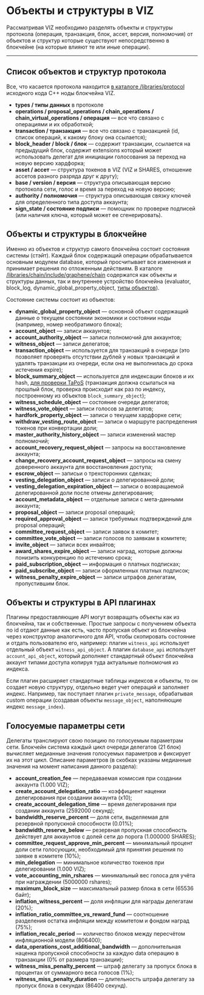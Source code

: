 # Объекты и структуры в VIZ

Рассматривая VIZ необходимо разделять объекты и структуры протокола (операция, транзакция, блок, ассет, версия, полномочия) от объектов и структур которые существуют непосредственно в блокчейне (на которые влияют те или иные операции).

***

## Список объектов и структур протокола

Все, что касается протокола находится [в каталоге /libraries/protocol](https://github.com/VIZ-Blockchain/viz-cpp-node/tree/master/libraries/protocol) исходного кода C++ ноды блокчейна VIZ.

 - **types / типы данных** в протоколе
 - **operations / proposal_operations / chain_operations / chain_virtual_operations / операция** — все что связано с операциями и их обработкой;
 - **transaction / транзакция** — все что связано с транзакцией (id, список операций, к какому блоку она ссылается);
 - **block_header / block / блок** — содержит транзакции, ссылается на предыдущий блок, содержит extensions который может использовать делегат для инициации голосования за переход на новую версию хардфорка;
 - **asset / ассет** — структура токенов в VIZ (VIZ и SHARES, отношение ассетов разного разряда друг к другу);
 - **base / version / версия** — структура описывающая версию протокола сети, голос и время за переход на новую версию;
 - **authority / полномочия** — структура описывающая связку ключей для определенного типа доступа аккаунта;
 - **sign_state / состояние подписи** — помощник по проверке подписей (или наличия ключа, который может ее сгенерировать).

## Объекты и структуры в блокчейне

Именно из объектов и структур самого блокчейна состоит состояния системы (стэйт). Каждый блок содержащий операции обрабатывается основным модулем database, который просчитывает все изменения и принимает решения по отложенным действиям. В каталоге [/libraries/chain/include/graphene/chain](https://github.com/VIZ-Blockchain/viz-cpp-node/tree/master/libraries/chain/include/graphene/chain) содержатся как объекты и структуры данных, так и внутреннее устройство блокчейна (evaluator, block_log, dynamic_global_property_object, [типы объектов](https://github.com/VIZ-Blockchain/viz-cpp-node/blob/master/libraries/chain/include/graphene/chain/chain_object_types.hpp)).

Состояние системы состоит из объектов:

 - **dynamic_global_property_object** — основной объект содержащий данные о текущем состоянии экономики и состоянии ноды (например, номер необратимого блока);
 - **account_object** — записи аккаунтов;
 - **account_authority_object** — записи полномочий для аккаунтов;
 - **witness_object** — записи делегатов;
 - **transaction_object** — используется для транзакций в очереди (это позволяет проверять отсутствии дублей у новых транзакций и удалять транзакции из очереди, если она не выполнилась до срока истечения expire);
 - **block_summary_object** — используется для индексации блоков и их hash, [для проверки TaPoS](state.md#Уникальность-транзакций-и-tapos-transactions-as-proof-of-stake) (транзакция должна ссылаться на прошлый блок, проверка происходит как раз по индексу, построенному из объектов `block_summary_object`);
 - **witness_schedule_object** — состояние очереди делегатов;
 - **witness_vote_object** — записи голосов за делегатов;
 - **hardfork_property_object** — записи о текущем хардфорке сети;
 - **withdraw_vesting_route_object** — записи о маршруте распределения токенов при конвертации доли;
 - **master_authority_history_object** — записи изменений мастер полномочий;
 - **account_recovery_request_object** — запросы на восстановление аккаунта;
 - **change_recovery_account_request_object** — запросы на смену доверенного аккаунта для восстановления доступа;
 - **escrow_object** — записьи о трехсторонних сделках;
 - **vesting_delegation_object** — записи о делегированной доли;
 - **vesting_delegation_expiration_object** — записи о возвращаемой делегированной доли после отмены делегирования;
 - **account_metadata_object** — отдельные записи с мета-данными аккаунта;
 - **proposal_object** — записи proposal операций;
 - **required_approval_object** — записи требуемых подтверждений для proposal операций;
 - **committee_request_object** — записи заявок в комитет;
 - **committee_vote_object** — записи голосов по заявкам в комитете;
 - **invite_object** — записи всех инвайтов;
 - **award_shares_expire_object** — записи наград, которые должны понизить конкуренцию по истечению срока;
 - **paid_subscription_object** — информация о платных подписках;
 - **paid_subscribe_object** — записи оформленных платных подписок;
 - **witness_penalty_expire_object** — записи штрафов делегатам, пропустившим блок.

## Объекты и структуры в API плагинах

Плагины предоставляющие API могут возвращать объекты как из блокчейна, так и собственные. Простые запросы с получением объекта по id отдают данные как есть, часто пропуская объект из блокчейна через конструктор аналогичного для API, чтобы скопировать состояние и отдать пользователю его, например: плагин `witness_api` использует отдельный объект `witness_api_object`. А плагин `database_api` использует `account_api_object`, который дополняет стандартный объект блокчейна аккаунт типами доступа копируя туда актуальные полномочия из индекса.

Если плагин расширяет стандартные таблицы индексов и объекты, то он создает новую структуру, отдельно ведет учет операций и заполняет индекс. Например, так поступает плагин `private_message`, обрабатывая custom операции (создавая объекты `message_object`, наполняющие индекс `message_index`).

## Голосуемые параметры сети

Делегаты транслируют свою позицию по голосуемым параметрам сети. Блокчейн система каждый цикл очереди делегатов (21 блок) вычисляет медианные значения голосуемых параметров и фиксирует их на этот цикл. Описание параметров (в скобках указаны медианные значения на момент написания данного раздела):

 - **account_creation_fee** — передаваемая комиссия при создании аккаунта (1.000 VIZ);
 - **create_account_delegation_ratio** — коэффициент наценки делегирования при создании аккаунта (x10);
 - **create_account_delegation_time** — время делегирования при создании аккаунта (2592000 секунд);
 - **bandwidth_reserve_percent** — доля сети, выделяемая для резервной пропускной способности (0.01%);
 - **bandwidth_reserve_below** — резервная пропускная способность действует для аккаунтов с долей сети до порога (1.000000 SHARES);
 - **committee_request_approve_min_percent** — минимальный процент доли сети голосующих, необходимый для принятия решения по заявке в комитете (10%);
 - **min_delegation** — минимальное количество токенов при делегировании (1.000 VIZ);
 - **vote_accounting_min_rshares** — минимальный вес голоса для учёта при награждении (5000000 rshares);
 - **maximum_block_size** — максимальный размер блока в сети (65536 байт);
 - **inflation_witness_percent** — доля инфляции для награды делегатам (20%);
 - **inflation_ratio_committee_vs_reward_fund** — соотношение разделения остатка инфляции между комитетом и фондом наград (75%);
 - **inflation_recalc_period** — количество блоков между пересчётом инфляционной модели (806400);
 - **data_operations_cost_additional_bandwidth** — дополнительная наценка пропускной способности за каждую data операцию в транзакции (0% от размера транзакции);
 - **witness_miss_penalty_percent** — штраф делегату за пропуск блока в процентах от суммарного веса голосов (1%);
 - **witness_miss_penalty_duration** — длительность штрафа делегату за пропуск блока в секундах (86400 секунд).